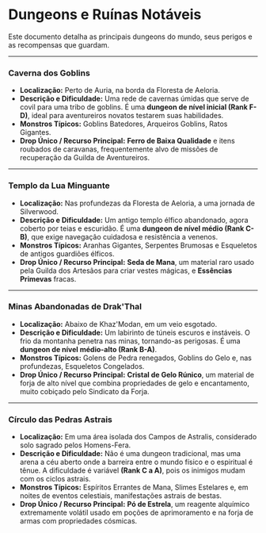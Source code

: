 # Dungeons e Ruínas Notáveis

Este documento detalha as principais dungeons do mundo, seus perigos e as recompensas que guardam.

---

### Caverna dos Goblins
- **Localização:** Perto de Auria, na borda da Floresta de Aeloria.
- **Descrição e Dificuldade:** Uma rede de cavernas úmidas que serve de covil para uma tribo de goblins. É uma **dungeon de nível inicial (Rank F-D)**, ideal para aventureiros novatos testarem suas habilidades.
- **Monstros Típicos:** Goblins Batedores, Arqueiros Goblins, Ratos Gigantes.
- **Drop Único / Recurso Principal:** **Ferro de Baixa Qualidade** e itens roubados de caravanas, frequentemente alvo de missões de recuperação da Guilda de Aventureiros.

---

### Templo da Lua Minguante
- **Localização:** Nas profundezas da Floresta de Aeloria, a uma jornada de Silverwood.
- **Descrição e Dificuldade:** Um antigo templo élfico abandonado, agora coberto por teias e escuridão. É uma **dungeon de nível médio (Rank C-B)**, que exige navegação cuidadosa e resistência a venenos.
- **Monstros Típicos:** Aranhas Gigantes, Serpentes Brumosas e Esqueletos de antigos guardiões élficos.
- **Drop Único / Recurso Principal:** **Seda de Mana**, um material raro usado pela Guilda dos Artesãos para criar vestes mágicas, e **Essências Primevas** fracas.

---

### Minas Abandonadas de Drak'Thal
- **Localização:** Abaixo de Khaz'Modan, em um veio esgotado.
- **Descrição e Dificuldade:** Um labirinto de túneis escuros e instáveis. O frio da montanha penetra nas minas, tornando-as perigosas. É uma **dungeon de nível médio-alto (Rank B-A)**.
- **Monstros Típicos:** Golens de Pedra renegados, Goblins do Gelo e, nas profundezas, Esqueletos Congelados.
- **Drop Único / Recurso Principal:** **Cristal de Gelo Rúnico**, um material de forja de alto nível que combina propriedades de gelo e encantamento, muito cobiçado pelo Sindicato da Forja.

---

### Círculo das Pedras Astrais
- **Localização:** Em uma área isolada dos Campos de Astralis, considerado solo sagrado pelos Homens-Fera.
- **Descrição e Dificuldade:** Não é uma dungeon tradicional, mas uma arena a céu aberto onde a barreira entre o mundo físico e o espiritual é tênue. A dificuldade é variável **(Rank C a A)**, pois os inimigos mudam com os ciclos astrais.
- **Monstros Típicos:** Espíritos Errantes de Mana, Slimes Estelares e, em noites de eventos celestiais, manifestações astrais de bestas.
- **Drop Único / Recurso Principal:** **Pó de Estrela**, um reagente alquímico extremamente volátil usado em poções de aprimoramento e na forja de armas com propriedades cósmicas.